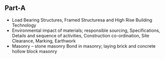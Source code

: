   ## Part-A
- Load Bearing Structures, Framed Structuresa and High Rise Building Technology
- Environmental impact of materials; responsible sourcing, Specifications, Details and sequence of activities, Construction co-ordination, Site Clearance, Marking, Earthwork
- Masonry – stone masonry  Bond in masonry; laying brick and concrete hollow block masonry
